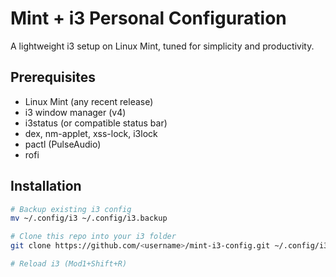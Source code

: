 # Mint + i3 Personal Configuration

A lightweight i3 setup on Linux Mint, tuned for simplicity and productivity.

## Prerequisites
- Linux Mint (any recent release)  
- i3 window manager (v4)  
- i3status (or compatible status bar)  
- dex, nm-applet, xss-lock, i3lock  
- pactl (PulseAudio)  
- rofi  

## Installation
```bash
# Backup existing i3 config
mv ~/.config/i3 ~/.config/i3.backup

# Clone this repo into your i3 folder
git clone https://github.com/<username>/mint-i3-config.git ~/.config/i3

# Reload i3 (Mod1+Shift+R)
